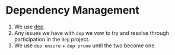 Dependency Management
=====================

1. We use [dep](github.com/golang/dep).
1. Any issues we have with `dep` we vow to try and resolve through participation in the `dep` project.
1. We use `dep ensure` + `dep prune` until the two become one.
